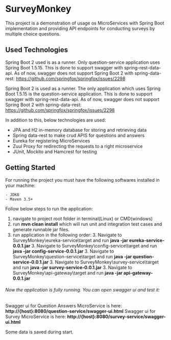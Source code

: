 # SurveyMonkey

This project is a demonstration of usage os MicroServices with Spring Boot implementation and providing API endpoints for conducting surveys by multiple choice questions.

## Used Technologies

Spring Boot 2 used is as a runner. Only question-service application uses Spring Boot 1.5.15. This is done to support swagger with spring-rest-data-api. As of now, swagger does not support Spring Boot 2 with spring-data-rest: https://github.com/springfox/springfox/issues/2298

Spring Boot 2 is used as a runner. The only application which uses Spring Boot 1.5.15 is the question-service application. This is done to support swagger with spring-rest-data-api. As of now, swagger does not support Spring Boot 2 with spring-data-rest: https://github.com/springfox/springfox/issues/2298

In addition to this, below technologies are used:
- JPA and H2 in-memory database for storing and retrieving data
- Spring data-rest to make crud APIS for questions and answers
- Eureka for registering MicroServices
- Zuul Proxy for redirecting the requests to a right microservice
- JUnit, Mockito and Hamcrest for testing

## Getting Started

For running the project you must have the following softwares installed in your machine:

```$xslt
- JDK8
- Maven 3.5+
```

Follow below steps to run the application:

1. navigate to project root folder in terminal(Linux) or CMD(windows)
2. run **mvn clean install** which will run unit and integration test cases and generate runnable jar files.
3. run application in the following order:
    3. Navigate to SurveyMonkey\eureka-service\target and run **java -jar eureka-service-0.0.1.jar**
    3. Navigate to SurveyMonkey\config-service\target and run **java -jar config-service-0.0.1.jar**
    3. Navigate to SurveyMonkey\question-service\target and run **java -jar question-service-0.0.1.jar**
    3. Navigate to SurveyMonkey\survey-service\target and run **java -jar survey-service-0.0.1.jar**
    3. Navigate to SurveyMonkey\api-gateway\target and run **java -jar api-gateway-0.0.1.jar**

###### Now the application is fully running. You can open swagger ui and test it:
Swagger ui for Question Answers MicroService is here: **http://{host}:8080/question-service/swagger-ui.html**
Swagger ui for Survey MicroService is here: **http://{host}:8080/survey-service/swagger-ui.html**

Some data is saved during start.